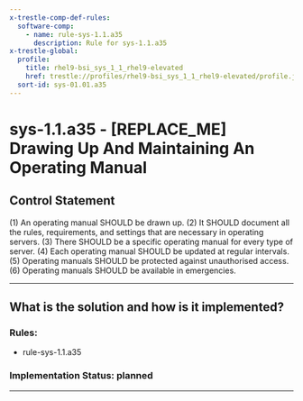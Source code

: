 ```yaml
---
x-trestle-comp-def-rules:
  software-comp:
    - name: rule-sys-1.1.a35
      description: Rule for sys-1.1.a35
x-trestle-global:
  profile:
    title: rhel9-bsi_sys_1_1_rhel9-elevated
    href: trestle://profiles/rhel9-bsi_sys_1_1_rhel9-elevated/profile.json
  sort-id: sys-01.01.a35
---
```


# sys-1.1.a35 - \[REPLACE_ME\] Drawing Up And Maintaining An Operating Manual

## Control Statement

(1) An operating manual SHOULD be drawn up. (2) It SHOULD document all the rules, requirements,
and settings that are necessary in operating servers. (3) There SHOULD be a specific operating
manual for every type of server. (4) Each operating manual SHOULD be updated at regular
intervals. (5) Operating manuals SHOULD be protected against unauthorised access. (6) Operating
manuals SHOULD be available in emergencies.

______________________________________________________________________

## What is the solution and how is it implemented?

<!-- For implementation status enter one of: implemented, partial, planned, alternative, not-applicable -->

<!-- Note that the list of rules under ### Rules: is read-only and changes will not be captured after assembly to JSON -->

<!-- Add control implementation description here for control: sys-1.1.a35 -->

### Rules:

  - rule-sys-1.1.a35

### Implementation Status: planned

______________________________________________________________________
